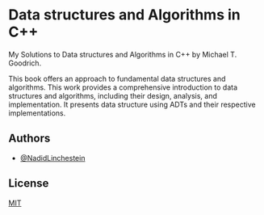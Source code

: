 # Data structures and Algorithms in C++

My Solutions to Data structures and Algorithms in C++ by Michael T. Goodrich.

This book offers an approach to fundamental data structures and algorithms. This work provides a comprehensive introduction to data structures and algorithms, including their design, analysis, and implementation. It presents data structure using ADTs and their respective implementations.

## Authors

- [@NadidLinchestein](https://github.com/NadidLinchestein)

## License

[MIT](https://choosealicense.com/licenses/mit/)
